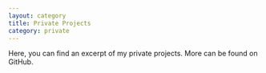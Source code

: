 ```yaml
---
layout: category
title: Private Projects
category: private
---
```


Here, you can find an excerpt of my private projects. More can be found on GitHub.